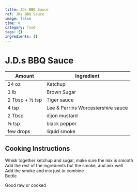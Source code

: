 ```yaml
---
title: JDs BBQ Sauce
ref: JDs BBQ Sauce
image: false
time: 0
category: food
tags: {}
ingredients: {}
---
```

# J.D.s BBQ Sauce   
  
|Amount|Ingredient|  
|----|----|  
24 oz | Ketchup  
1 lb | Brown Sugar  
2 Tbsp + ½ tsp | Tiger sauce  
4 tsp | Lee & Perrins Worcestershire sauce  
2 Tbsp | dijon mustard  
⅛ tsp | black pepper  
few drops | liquid smoke  
  
## Cooking Instructions  
Whisk together ketchup and sugar, make sure the mix is smooth  
Add the rest of the ingredients but the smoke, and mix well  
Add the smoke and mix just to combine  
Bottle  
  
Good raw or cooked  
  
  
  